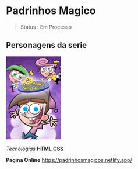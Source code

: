 # Padrinhos Magico

> Status : Em Processo

## Personagens da serie

<img width="30%" src ="https://github.com/karynnemoreira/padrinhos_magicos/blob/main/img/Padrinhosmagicos.jpg?raw=true" alt="poster"/>

*Tecnologias*
**HTML**
**CSS**

**Pagina Online**
https://padrinhosmagicos.netlify.app/

